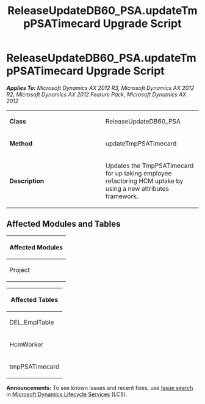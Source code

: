 ﻿---
title: ReleaseUpdateDB60_PSA.updateTmpPSATimecard Upgrade Script
TOCTitle: ReleaseUpdateDB60_PSA.updateTmpPSATimecard Upgrade Script
ms:assetid: 602f2f7a-8a74-f2b0-0141-b9d16dbfcef9
ms:mtpsurl: https://msdn.microsoft.com/en-us/library/JJ719045(v=AX.60)
ms:contentKeyID: 49708585
ms.date: 05/18/2015
mtps_version: v=AX.60
---

# ReleaseUpdateDB60\_PSA.updateTmpPSATimecard Upgrade Script 


_**Applies To:** Microsoft Dynamics AX 2012 R3, Microsoft Dynamics AX 2012 R2, Microsoft Dynamics AX 2012 Feature Pack, Microsoft Dynamics AX 2012_

<table>
<colgroup>
<col style="width: 50%" />
<col style="width: 50%" />
</colgroup>
<tbody>
<tr class="odd">
<td><p><strong>Class</strong></p></td>
<td><p>ReleaseUpdateDB60_PSA</p></td>
</tr>
<tr class="even">
<td><p><strong>Method</strong></p></td>
<td><p>updateTmpPSATimecard</p></td>
</tr>
<tr class="odd">
<td><p><strong>Description</strong></p></td>
<td><p>Updates the TmpPSATimecard for up taking employee refactoring HCM uptake by using a new attributes framework.</p></td>
</tr>
</tbody>
</table>


## Affected Modules and Tables

<table>
<colgroup>
<col style="width: 100%" />
</colgroup>
<thead>
<tr class="header">
<th><p>Affected Modules</p></th>
</tr>
</thead>
<tbody>
<tr class="odd">
<td><p>Project</p></td>
</tr>
</tbody>
</table>


<table>
<colgroup>
<col style="width: 100%" />
</colgroup>
<thead>
<tr class="header">
<th><p>Affected Tables</p></th>
</tr>
</thead>
<tbody>
<tr class="odd">
<td><p>DEL_EmplTable</p></td>
</tr>
<tr class="even">
<td><p>HcmWorker</p></td>
</tr>
<tr class="odd">
<td><p>tmpPSATimecard</p></td>
</tr>
</tbody>
</table>

  
**Announcements:** To see known issues and recent fixes, use [Issue search](http://go.microsoft.com/fwlink/?linkid=389258) in [Microsoft Dynamics Lifecycle Services](http://go.microsoft.com/fwlink/?linkid=306505) (LCS).


